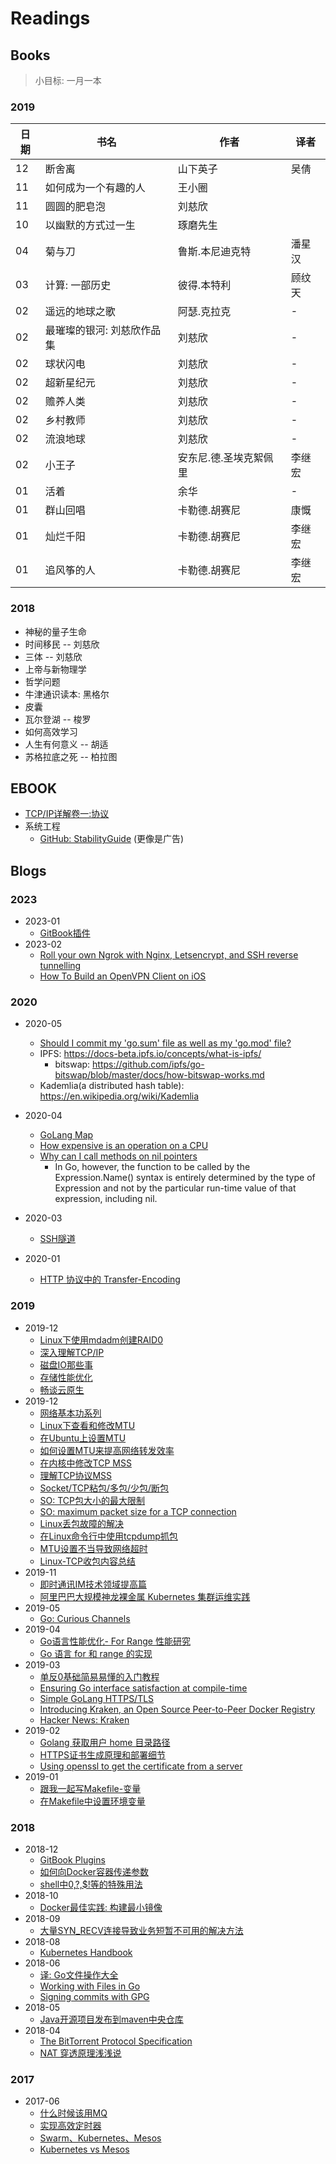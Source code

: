 # Readings

## Books

> 小目标: 一月一本

### 2019

日期 | 书名 | 作者 | 译者
---- | ---- | ---- | ----
12 | 断舍离 | 山下英子 | 吴倩
11 | 如何成为一个有趣的人 | 王小圈 |
11 | 圆圆的肥皂泡 | 刘慈欣 |
10 | 以幽默的方式过一生 | 琢磨先生 |
04 | 菊与刀 | 鲁斯.本尼迪克特 | 潘星汉
03 | 计算: 一部历史 | 彼得.本特利 | 顾纹天
02 | 遥远的地球之歌 | 阿瑟.克拉克 | -
02 | 最璀璨的银河: 刘慈欣作品集 | 刘慈欣 | -
02 | 球状闪电 | 刘慈欣 | -
02 | 超新星纪元 | 刘慈欣 | -
02 | 赡养人类 | 刘慈欣 | -
02 | 乡村教师 | 刘慈欣 | -
02 | 流浪地球 | 刘慈欣 | -
02 | 小王子 | 安东尼.德.圣埃克絮佩里 | 李继宏
01 | 活着 | 余华 | -
01 | 群山回唱 | 卡勒德.胡赛尼 | 康慨
01 | 灿烂千阳 | 卡勒德.胡赛尼 | 李继宏
01 | 追风筝的人 | 卡勒德.胡赛尼 | 李继宏

### 2018

* 神秘的量子生命
* 时间移民 -- 刘慈欣
* 三体 -- 刘慈欣
* 上帝与新物理学
* 哲学问题
* 牛津通识读本: 黑格尔
* 皮囊
* 瓦尔登湖 -- 梭罗
* 如何高效学习
* 人生有何意义 -- 胡适
* 苏格拉底之死 -- 柏拉图

## EBOOK

* [TCP/IP详解卷一:协议](http://www.52im.net/topic-tcpipvol1.html)
* 系统工程
    * [GitHub: StabilityGuide](https://github.com/StabilityMan/StabilityGuide) (更像是广告)

## Blogs


### 2023

* 2023-01
    * [GitBook插件](https://jiangminggithub.github.io/gitbook/6-third_plugins.html)
* 2023-02
    * [Roll your own Ngrok with Nginx, Letsencrypt, and SSH reverse tunnelling](https://jerrington.me/posts/2019-01-29-self-hosted-ngrok.html)
    * [How To Build an OpenVPN Client on iOS](https://betterprogramming.pub/how-to-build-an-openvpn-client-on-ios-c8f927c11e80)

### 2020
* 2020-05
    * [Should I commit my 'go.sum' file as well as my 'go.mod' file?](https://github.com/golang/go/wiki/Modules#should-i-commit-my-gosum-file-as-well-as-my-gomod-file)
    * IPFS: https://docs-beta.ipfs.io/concepts/what-is-ipfs/
        * bitswap: https://github.com/ipfs/go-bitswap/blob/master/docs/how-bitswap-works.md
    * Kademlia(a distributed hash table): https://en.wikipedia.org/wiki/Kademlia
* 2020-04
    * [GoLang Map](http://yangxikun.github.io/golang/2019/10/07/golang-map.html)
    * [How expensive is an operation on a CPU](https://streamhpc.com/blog/2012-07-16/how-expensive-is-an-operation-on-a-cpu/)
    * [Why can I call methods on nil pointers](https://groups.google.com/forum/#!msg/golang-nuts/wcrZ3P1zeAk/WI88iQgFMvwJ)
      * In Go, however, the function to be called by the Expression.Name() syntax is entirely determined by the type of Expression and not by the particular run-time value of that expression, including nil.

* 2020-03
    * [SSH隧道](https://www.zsythink.net/archives/2450)

* 2020-01
    * [HTTP 协议中的 Transfer-Encoding](https://imququ.com/post/transfer-encoding-header-in-http.html#toc-2)

### 2019
* 2019-12
    * [Linux下使用mdadm创建RAID0](https://linux.cn/article-6087-1.html)
    * [深入理解TCP/IP](http://www.52im.net/thread-513-1-1.html)
    * [磁盘IO那些事](https://tech.meituan.com/2017/05/19/about-desk-io.html)
    * [存储性能优化](https://www.cnblogs.com/yangmingxianshen/p/8197701.html)
    * [畅谈云原生](https://skyao.io/talk/201902-cloudnative-freely-talk2/)
* 2019-12
    * [网络基本功系列](https://wizardforcel.gitbooks.io/network-basic/index.html)
    * [Linux下查看和修改MTU](https://www.cnblogs.com/wjoyxt/p/6873714.html)
    * [在Ubuntu上设置MTU](https://weiyangbo.gitee.io/2019/11/14/MTU-reset/)
    * [如何设置MTU来提高网络转发效率](https://blog.yumc.pw/posts/Get-And-Set-MTU/)
    * [在内核中修改TCP MSS](https://blog.csdn.net/force_eagle/article/details/4592271)
    * [理解TCP协议MSS](https://blog.csdn.net/huangyimo/article/details/78064990)
    * [Socket/TCP粘包/多包/少包/断包](https://www.cnblogs.com/Jeely/p/10983885.html)
    * [SO: TCP包大小的最大限制](https://superuser.com/questions/1341012/practical-vs-theoretical-max-limit-of-tcp-packet-size/1341026#1341026)
    * [SO: maximum packet size for a TCP connection](https://stackoverflow.com/a/3074427/7830306)
    * [Linux丢包故障的解决](https://jermine.vdo.pub/linux/linux服务器丢包故障的解决/)
    * [在Linux命令行中使用tcpdump抓包](https://linux.cn/article-10191-1.html)
    * [MTU设置不当导致网络超时](https://www.bo56.com/一次由于mtu设置不当导致的网络访问超时/)
    * [Linux-TCP收包内容总结](https://zhuanlan.zhihu.com/p/52397230)
* 2019-11
    * [即时通讯IM技术领域提高篇](https://juejin.im/post/5a694f9a6fb9a01cb3165dad)
    * [阿里巴巴大规模神龙裸金属 Kubernetes 集群运维实践](https://mp.weixin.qq.com/s/FHySuh_OExHi5aX9g4Goeg)
* 2019-05
    * [Go: Curious Channels](https://dave.cheney.net/2013/04/30/curious-channels)
* 2019-04
    * [Go语言性能优化- For Range 性能研究](https://www.flysnow.org/2018/10/20/golang-for-range-slice-map.html)
    * [Go 语言 for 和 range 的实现](https://draveness.me/golang-for-range)
* 2019-03
    * [单反0基础简易易懂的入门教程](https://zhuanlan.zhihu.com/p/35869230)
    * [Ensuring Go interface satisfaction at compile-time](https://medium.com/stupid-gopher-tricks/ensuring-go-interface-satisfaction-at-compile-time-1ed158e8fa17)
    * [Simple GoLang HTTPS/TLS](https://gist.github.com/denji/12b3a568f092ab951456)
    * [Introducing Kraken, an Open Source Peer-to-Peer Docker Registry](https://eng.uber.com/introducing-kraken/)
    * [Hacker News: Kraken](https://news.ycombinator.com/item?id=19312028)
* 2019-02
    * [Golang 获取用户 home 目录路径](https://88250.b3log.org/golang-get-user-home-dir)
    * [HTTPS证书生成原理和部署细节](https://www.barretlee.com/blog/2015/10/05/how-to-build-a-https-server/)
    * [Using openssl to get the certificate from a server](https://stackoverflow.com/questions/7885785/using-openssl-to-get-the-certificate-from-a-server)
* 2019-01
    * [跟我一起写Makefile-变量](https://blog.csdn.net/u012421852/article/details/52138924)
    * [在Makefile中设置环境变量](https://segmentfault.com/a/1190000008535305)

### 2018

* 2018-12
    * [GitBook Plugins](https://gitbook.zhangjikai.com/plugins.html)
    * [如何向Docker容器传递参数](https://yanbin.blog/pass-arguments-to-docker-container/#more-8608)
    * [shell中$0,$?,$!等的特殊用法](https://blog.csdn.net/wzygis/article/details/17792403)
* 2018-10
    * [Docker最佳实践: 构建最小镜像](https://zhuanlan.zhihu.com/p/38552260)
* 2018-09
    * [大量SYN_RECV连接导致业务短暂不可用的解决方法](http://blog.51cto.com/kc1985/771976)
* 2018-08
    * [Kubernetes Handbook](https://jimmysong.io/kubernetes-handbook/)
* 2018-06
    * [译: Go文件操作大全](http://colobu.com/2016/10/12/go-file-operations)
    * [Working with Files in Go](https://www.devdungeon.com/content/working-files-go#write_bytes)
    * [Signing commits with GPG](https://help.github.com/articles/signing-commits-with-gpg/)
* 2018-05
    * [Java开源项目发布到maven中央仓库](https://blog.csdn.net/shelldon/article/details/54291474)
* 2018-04
    * [The BitTorrent Protocol Specification](http://www.bittorrent.org/beps/bep_0003.html)
    * [NAT 穿透原理浅浅说](https://cloud.tencent.com/developer/article/1005974)

### 2017

* 2017-06
	* [什么时候该用MQ](https://mp.weixin.qq.com/s?__biz=MjM5ODYxMDA5OQ==&mid=2651960012&idx=1&sn=c6af5c79ecead98daa4d742e5ad20ce5&chksm=bd2d07108a5a8e0624ae6ad95001c4efe09d7ba695f2ddb672064805d771f3f84bee8123b8a6&scene=21#wechat_redirect)
	* [实现高效定时器](https://mp.weixin.qq.com/s?__biz=MjM5ODYxMDA5OQ==&mid=2651959957&idx=1&sn=a82bb7e8203b20b2a0cb5fc95b7936a5&chksm=bd2d07498a5a8e5f9f8e7b5aeaa5bd8585a0ee4bf470956e7fd0a2b36d132eb46553265f4eaf&scene=21#wechat_redirect)
	* [Swarm、Kubernetes、Mesos](http://dockone.io/article/1138)
	* [Kubernetes vs Mesos](https://platform9.com/blog/compare-kubernetes-vs-mesos/)
